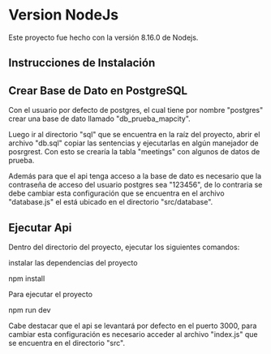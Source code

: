 # Version NodeJs

Este proyecto fue hecho con la versión 8.16.0 de Nodejs.

## Instrucciones de Instalación

## Crear Base de Dato en PostgreSQL

Con el usuario por defecto de postgres, el cual tiene por nombre  "postgres" crear una base de dato llamado "db_prueba_mapcity".

Luego ir al directorio "sql" que se encuentra en la raíz del proyecto, abrir el archivo "db.sql" copiar las sentencias y ejecutarlas en algún manejador de posrgrest. Con esto se crearía la tabla "meetings" con algunos de datos de prueba.

Además para que el api tenga acceso a la base de dato es necesario que la contraseña de acceso del usuario postgres sea "123456", de lo contraria se debe cambiar esta configuración que se encuentra en el archivo "database.js" el está ubicado en el directorio "src/database".

## Ejecutar Api

Dentro del directorio del proyecto, ejecutar los siguientes comandos:

instalar las dependencias del proyecto

npm install

Para ejecutar el proyecto

npm run dev

Cabe destacar que el api se levantará por defecto en el puerto 3000, para cambiar esta configuración es necesario acceder al archivo "index.js" que se encuentra en el directorio "src".